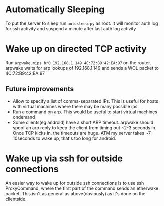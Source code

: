# Automatically Sleeping

To put the server to sleep run `autosleep.py` as root. It will monitor auth log for ssh activity and suspend a minute after last auth log activity

# Wake up on directed TCP activity
Run `arpwake.mips br0 192.168.1.149 4C:72:B9:42:EA:97` on the router. arpwake waits for arp lookups of 192.168.1.149 and sends a WOL packet to 4C:72:B9:42:EA:97

## Future improvements
* Allow to specify a list of comma-separated IPs. This is useful for hosts with virtual machines where there may be many possible ips.
* Run a command on arp. This would be useful to start virtual machines ondemand
* Some clients(eg android) have a short ARP timeout. arpwake should spoof an arp reply to keep the client from timing out ~2-3 seconds in. Once TCP kicks in, the timeouts are huge. ATM my server takes ~7-10seconds to wake up, that's too long for android.

# Wake up via ssh for outside connections
An easier way to wake up for outside ssh connections is to use ssh ProxyCommand, where the first part of the command sends an etherwake packet. This isn't as general as above(obviously) as it's done on the clientside.
